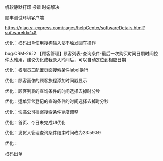 帆软静默打印 报错 时娟解决

顺丰测试环境客户端

https://qiao.sf-express.com/pages/helpCenter/softwareDetails.html?softwareId=145



优化：扫码出单使用搜狗输入法不触发回车操作

bug:CRM-2652    【顾客管理】顾客列表-查询条件-最后一次购买时间日期时间控件太难用，建议优化成我录入时间后，可以自动定位到相应日期

优化：权限员工配置页面搜索条件label换行



优化：顾客画像的顾客旅程添加时间戳显示

优化：顾客列表的查询条件的时间选择去掉时分秒

优化：运单异常登记的查询条件的时间选择去掉时分秒

优化：快递公司档案搜索条件宽度调整

优化：首页、今日未完成UI优化

优化：发货人管理查询条件结束时间改为23:59:59

优化：





扫码出单

​                              
